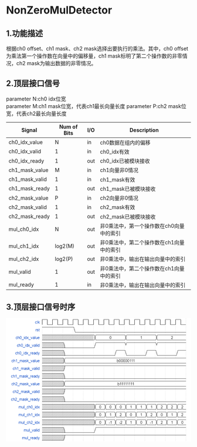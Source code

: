 NonZeroMulDetector
===================

## 1.功能描述
根据ch0 offset、ch1 mask、ch2 mask选择出要执行的乘法。其中，ch0 offset为乘法第一个操作数在向量中的偏移量，ch1 mask标明了第二个操作数的非零情况，ch2 mask为输出数据的非零情况。

## 
  
## 2.顶层接口信号

parameter N:ch0 idx位宽 \
parameter M:ch1 mask位宽，代表ch1最长向量长度
parameter P:ch2 mask位宽，代表ch2最长向量长度

| Signal | Num of Bits | I/O | Description |
|--------|-------------|-----|-------------|
| ch0_idx_value |    N     | in | ch0数据在组内的偏移|
| ch0_idx_valid |    1     | in | ch0_idx有效|
| ch0_idx_ready |    1     | out| ch0_idx已被模块接收|
| ch1_mask_value|    M     | in | ch1向量非0情况  |
| ch1_mask_valid|    1     | in | ch1_mask有效|
| ch1_mask_ready| 1 | out | ch1_mask已被模块接收|
| ch2_mask_value|    P     | in | ch2向量非0情况  |
| ch2_mask_valid| 1 | in | ch2_mask有效|
| ch2_mask_ready| 1 | out | ch2_mask已被模块接收|
| mul_ch0_idx   | N | out | 非0乘法中，第一个操作数在ch0向量中的索引 |
| mul_ch1_idx   | log2(M)| out | 非0乘法中，第二个操作数在ch1向量中的索引 |
| mul_ch2_idx   | log2(P)| out | 非0乘法中，输出在输出向量中的索引 |
| mul_valid   | 1 | out |非0乘法中，第二个操作数在ch1向量中的索引 |
| mul_ready   | 1 | in  |非0乘法中，输出在输出向量中的索引 |

## 3.顶层接口信号时序

![](wavedrom.png)
